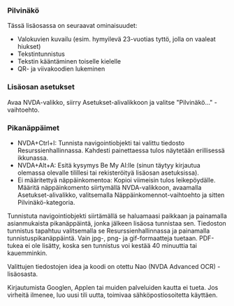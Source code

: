 ### Pilvinäkö

Tässä lisäosassa on seuraavat ominaisuudet:
* Valokuvien kuvailu (esim. hymyilevä 23-vuotias tyttö, jolla on vaaleat hiukset)
* Tekstintunnistus
* Tekstin kääntäminen toiselle kielelle
* QR- ja viivakoodien lukeminen

### Lisäosan asetukset
Avaa NVDA-valikko, siirry Asetukset-alivalikkoon ja valitse "Pilvinäkö..." -vaihtoehto.

### Pikanäppäimet
* NVDA+Ctrl+I: Tunnista navigointiobjekti tai valittu tiedosto Resurssienhallinnassa. Kahdesti painettaessa tulos näytetään erillisessä ikkunassa.
* NVDA+Alt+A: Esitä kysymys Be My AI:lle (sinun täytyy kirjautua olemassa olevalle tilillesi tai rekisteröityä lisäosan asetuksissa).
* Ei määritettyä näppäinkomentoa: Kopioi viimeisin tulos leikepöydälle. Määritä näppäinkomento siirtymällä NVDA-valikkoon, avaamalla Asetukset-alivalikko, valitsemalla Näppäinkomennot-vaihtoehto ja sitten Pilvinäkö-kategoria.

Tunnistuta navigointiobjekti siirtämällä se haluamaasi paikkaan ja painamalla asianmukaista pikanäppäintä, jonka jälkeen lisäosa tunnistaa sen.
Tiedoston tunnistus tapahtuu valitsemalla se Resurssienhallinnassa ja painamalla tunnistuspikanäppäintä.
Vain jpg-, png- ja gif-formaatteja tuetaan.
PDF-tukea ei ole lisätty, koska sen tunnistus voi kestää 40 minuuttia tai kauemminkin.

Valittujen tiedostojen idea ja koodi on otettu Nao (NVDA Advanced OCR) -lisäosasta.

Kirjautumista Googlen, Applen tai muiden palveluiden kautta ei tueta. Jos virheitä ilmenee, luo uusi tili uutta, toimivaa sähköpostiosoitetta käyttäen.
